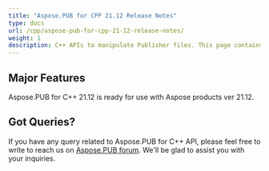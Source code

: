 ```yaml
---
title: "Aspose.PUB for CPP 21.12 Release Notes"
type: docs
url: /cpp/aspose-pub-for-cpp-21-12-release-notes/
weight: 1
description: C++ APIs to manipulate Publisher files. This page contains new features Aspose.PUB for C++, enhancement, and bug fixes in 2021, version 21.12.
---
```


## Major Features

Aspose.PUB for C++ 21.12 is ready for use with Aspose products ver 21.12.

## Got Queries?
If you have any query related to Aspose.PUB for C++ API, please feel free to write to reach us on [Aspose.PUB forum](https://forum.aspose.com/c/pub/). We'll be glad to assist you with your inquiries.
